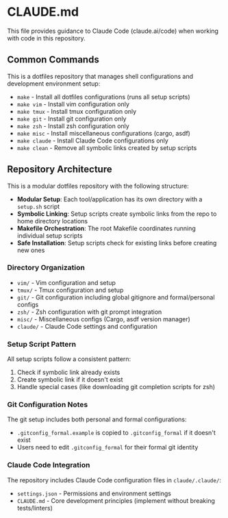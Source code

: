 # CLAUDE.md

This file provides guidance to Claude Code (claude.ai/code) when working with code in this repository.

## Common Commands

This is a dotfiles repository that manages shell configurations and development environment setup:

- `make` - Install all dotfiles configurations (runs all setup scripts)
- `make vim` - Install vim configuration only
- `make tmux` - Install tmux configuration only  
- `make git` - Install git configuration only
- `make zsh` - Install zsh configuration only
- `make misc` - Install miscellaneous configurations (cargo, asdf)
- `make claude` - Install Claude Code configurations only
- `make clean` - Remove all symbolic links created by setup scripts

## Repository Architecture

This is a modular dotfiles repository with the following structure:

- **Modular Setup**: Each tool/application has its own directory with a `setup.sh` script
- **Symbolic Linking**: Setup scripts create symbolic links from the repo to home directory locations
- **Makefile Orchestration**: The root Makefile coordinates running individual setup scripts
- **Safe Installation**: Setup scripts check for existing links before creating new ones

### Directory Organization

- `vim/` - Vim configuration and setup
- `tmux/` - Tmux configuration and setup  
- `git/` - Git configuration including global gitignore and formal/personal configs
- `zsh/` - Zsh configuration with git prompt integration
- `misc/` - Miscellaneous configs (Cargo, asdf version manager)
- `claude/` - Claude Code settings and configuration

### Setup Script Pattern

All setup scripts follow a consistent pattern:
1. Check if symbolic link already exists
2. Create symbolic link if it doesn't exist
3. Handle special cases (like downloading git completion scripts for zsh)

### Git Configuration Notes

The git setup includes both personal and formal configurations:
- `.gitconfig_formal.example` is copied to `.gitconfig_formal` if it doesn't exist
- Users need to edit `.gitconfig_formal` for their formal git identity

### Claude Code Integration

The repository includes Claude Code configuration files in `claude/.claude/`:
- `settings.json` - Permissions and environment settings
- `CLAUDE.md` - Core development principles (implement without breaking tests/linters)